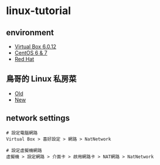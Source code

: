 # linux-tutorial

## environment
- [Virtual Box 6.0.12](https://www.virtualbox.org/)
- [CentOS 6 & 7](https://www.centos.org/)
- [Red Hat](https://www.redhat.com/zh)

## 鳥哥的 Linux 私房菜
- [Old](http://linux.vbird.org)
- [New](https://linux.vbird.org)

## network settings
```
# 設定電腦網路
Virtual Box > 喜好設定 > 網路 > NatNetwork

# 設定虛擬機網路
虛擬機 > 設定網路 > 介面卡 > 啟用網路卡 > NAT網路 > NatNetwork
```
